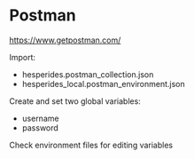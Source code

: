 # Postman

https://www.getpostman.com/

Import:

* hesperides.postman_collection.json
* hesperides_local.postman_environment.json


Create and set two global variables:

* username
* password


Check environment files for editing variables
